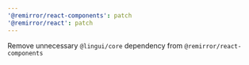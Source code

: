 ```yaml
---
'@remirror/react-components': patch
'@remirror/react': patch
---
```


Remove unnecessary `@lingui/core` dependency from `@remirror/react-components`
